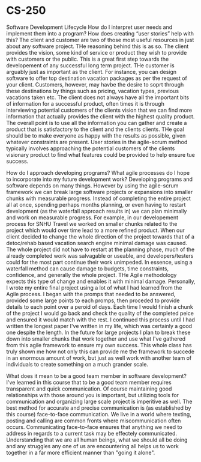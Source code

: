 # CS-250
Software Development Lifecycle
How do I interpret user needs and implement them into a program? How does creating “user stories” help with this?
The client and customer are two of those most useful resources in just about any software project.  THe reasoning behind this is as so.  The client provides the vision, some kind of service or product they wish to provide with customers or the public.  This is a great first step towards the developement of any successful long term project.  THe customer is arguably just as important as the client.  For instance, you can design software to offer top destination vacation packages as per the request of your client.  Customers, however, may havbe the desire to soprt through these destinations by things such as pricing, vacation types, previous vacations taken etc.  The client does not always have all the important bits of information for a successful product, often times it is through interviewing potential customers of the clients vision that we can find more information that actually provides the client with the highest quality product.  The overall point is to use all the information you can gather and create a product that is satisfactory to the client and the clients clients.  THe goal should be to make everyone as happy with the results as possible, given whatever constraints are present.  User stories in the agile-scrum method typically involves approaching the potential customers of the clients visionary product to find what features could be provided to help ensure tue success.

How do I approach developing programs? What agile processes do I hope to incorporate into my future development work?
Developing programs and software depends on many things.  However by using the agile-scrum framework we can break large software projects or expansions into smaller chunks with measurable progress.  Instead of completing the entire project all at once, spending perhaps months planning, or even having to restart development (as the waterfall approach results in) we can plan minimally and work on measurable progress.  For example, in our developement process for SNHU Travel we worked on smaller chunks related to the project which would over time lead to a more refined product.  When our client decided to change the whole direction of the project towards that of a detoc/rehab based vacation search engine minimal damage was caused.  The whole project did not have to restart at the planning phase, much of the already completed work was salvagable or useable, and developers/testers could for the most part continue their work unimpeded.  In essence, using a waterfall method can cause damage to budgets, time constraints, confidence, and generally the whole project.  THe Agile methodology expects this type of change and enables it with minimal damage.
Personally, I wrote my entire final project using a lot of what I had learned from the Agile process.  I began with the promps that needed to be answered, provided some large points to each promps, then proceded to provide details to each point over a peroid of days.  Each time I would finish a chunk of the project I would go back and check the quality of the completed peice and ensured it would match with the rest.  I continued this process until I had written the longest paper I've written in my life, which was certainly a good one despite the length.  In the future for large projects I plan to break these down into smaller chunks that work together and use what I've gathered from this agile framework to ensure my own success.  This whole class has truly shown me how not only this can provide me the framework to succede in an enormous amount of work, but just as well work with another team of individuals to create something on a much grander scale.

What does it mean to be a good team member in software development?
I've learned in this course that to be a good team member requires transparent and quick communication.  Of course maintaining good relationships with those around you is important, but utilizing tools for communication and organizing large scale project is imperitive as well.  The best method for accurate and precise communication is (as established by this course) face-to-face communication.  We live in a world where texting, posting and calling are common fronts where miscommunication often occurs.  Communicating face-to-face ensures that anything we need to address in regards to a current task may be effectely communicated.  Understanding that we are all human beings, what we should all be doing and any struggles any one of us are encountering all helps us to work together in a far more efficient manner than "going it alone".
